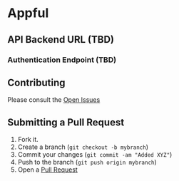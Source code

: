 # Appful

## API Backend URL (TBD)

### Authentication Endpoint (TBD)

## Contributing

Please consult the [Open Issues][1]

## Submitting a Pull Request

1. Fork it.
2. Create a branch (`git checkout -b mybranch`)
3. Commit your changes (`git commit -am "Added XYZ"`)
4. Push to the branch (`git push origin mybranch`)
5. Open a [Pull Request][2]

[1]: http://github.com/hugobast/Appful/issues
[2]: http://github.com/hugobast/Appful/pulls
